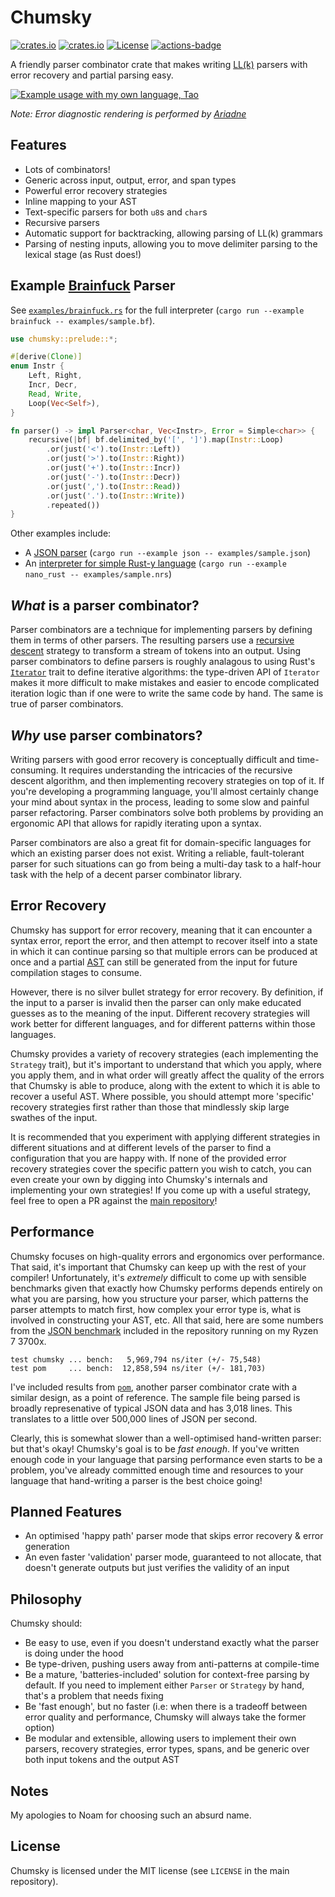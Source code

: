 # Chumsky

[![crates.io](https://img.shields.io/crates/v/chumsky.svg)](https://crates.io/crates/chumsky)
[![crates.io](https://docs.rs/chumsky/badge.svg)](https://docs.rs/chumsky)
[![License](https://img.shields.io/crates/l/chumsky.svg)](https://github.com/zesterer/chumsky)
[![actions-badge](https://github.com/zesterer/chumsky/workflows/Rust/badge.svg?branch=master)](https://github.com/zesterer/chumsky/actions)

A friendly parser combinator crate that makes writing [LL(k)](https://en.wikipedia.org/wiki/LL_parser) parsers with
error recovery and partial parsing easy.

<a href = "https://www.github.com/zesterer/tao">
    <img src="https://raw.githubusercontent.com/zesterer/chumsky/master/misc/example.png" alt="Example usage with my own language, Tao"/>
</a>

*Note: Error diagnostic rendering is performed by [Ariadne](https://github.com/zesterer/ariadne)*

## Features

- Lots of combinators!
- Generic across input, output, error, and span types
- Powerful error recovery strategies
- Inline mapping to your AST
- Text-specific parsers for both `u8`s and `char`s
- Recursive parsers
- Automatic support for backtracking, allowing parsing of LL(k) grammars
- Parsing of nesting inputs, allowing you to move delimiter parsing to the lexical stage (as Rust does!)

## Example [Brainfuck](https://en.wikipedia.org/wiki/Brainfuck) Parser

See [`examples/brainfuck.rs`](https://github.com/zesterer/chumsky/blob/master/examples/brainfuck.rs) for the full
interpreter (`cargo run --example brainfuck -- examples/sample.bf`).

```rust
use chumsky::prelude::*;

#[derive(Clone)]
enum Instr {
    Left, Right,
    Incr, Decr,
    Read, Write,
    Loop(Vec<Self>),
}

fn parser() -> impl Parser<char, Vec<Instr>, Error = Simple<char>> {
    recursive(|bf| bf.delimited_by('[', ']').map(Instr::Loop)
        .or(just('<').to(Instr::Left))
        .or(just('>').to(Instr::Right))
        .or(just('+').to(Instr::Incr))
        .or(just('-').to(Instr::Decr))
        .or(just(',').to(Instr::Read))
        .or(just('.').to(Instr::Write))
        .repeated())
}
```

Other examples include:

- A [JSON parser](https://github.com/zesterer/chumsky/blob/master/examples/json.rs) (`cargo run --example json --
  examples/sample.json`)
- An [interpreter for simple Rust-y language](https://github.com/zesterer/chumsky/blob/master/examples/nano_rust.rs)
  (`cargo run --example nano_rust -- examples/sample.nrs`)

## *What* is a parser combinator?

Parser combinators are a technique for implementing parsers by defining them in terms of other parsers. The resulting
parsers use a [recursive descent](https://en.wikipedia.org/wiki/Recursive_descent_parser) strategy to transform a stream
of tokens into an output. Using parser combinators to define parsers is roughly analagous to using Rust's
[`Iterator`](https://doc.rust-lang.org/std/iter/trait.Iterator.html) trait to define iterative algorithms: the
type-driven API of `Iterator` makes it more difficult to make mistakes and easier to encode complicated iteration logic
than if one were to write the same code by hand. The same is true of parser combinators.

## *Why* use parser combinators?

Writing parsers with good error recovery is conceptually difficult and time-consuming. It requires understanding the
intricacies of the recursive descent algorithm, and then implementing recovery strategies on top of it. If you're
developing a programming language, you'll almost certainly change your mind about syntax in the process, leading to some
slow and painful parser refactoring. Parser combinators solve both problems by providing an ergonomic API that allows
for rapidly iterating upon a syntax.

Parser combinators are also a great fit for domain-specific languages for which an existing parser does not exist.
Writing a reliable, fault-tolerant parser for such situations can go from being a multi-day task to a half-hour task
with the help of a decent parser combinator library.

## Error Recovery

Chumsky has support for error recovery, meaning that it can encounter a syntax error, report the error, and then
attempt to recover itself into a state in which it can continue parsing so that multiple errors can be produced at once
and a partial [AST](https://en.wikipedia.org/wiki/Abstract_syntax_tree) can still be generated from the input for future
compilation stages to consume.

However, there is no silver bullet strategy for error recovery. By definition, if the input to a parser is invalid then
the parser can only make educated guesses as to the meaning of the input. Different recovery strategies will work better
for different languages, and for different patterns within those languages.

Chumsky provides a variety of recovery strategies (each implementing the `Strategy` trait), but it's important to
understand that which you apply, where you apply them, and in what order will greatly affect the quality of the errors
that Chumsky is able to produce, along with the extent to which it is able to recover a useful AST. Where possible, you
should attempt more 'specific' recovery strategies first rather than those that mindlessly skip large swathes of the
input.

It is recommended that you experiment with applying different strategies in different situations and at different levels
of the parser to find a configuration that you are happy with. If none of the provided error recovery strategies cover
the specific pattern you wish to catch, you can even create your own by digging into Chumsky's internals and
implementing your own strategies! If you come up with a useful strategy, feel free to open a PR against the
[main repository](https://github.com/zesterer/chumsky/)!

## Performance

Chumsky focuses on high-quality errors and ergonomics over performance. That said, it's important that Chumsky can keep
up with the rest of your compiler! Unfortunately, it's *extremely* difficult to come up with sensible benchmarks given
that exactly how Chumsky performs depends entirely on what you are parsing, how you structure your parser, which
patterns the parser attempts to match first, how complex your error type is, what is involved in constructing your AST,
etc. All that said, here are some numbers from the
[JSON benchmark](https://github.com/zesterer/chumsky/blob/master/benches/json.rs) included in the repository running on
my Ryzen 7 3700x.

```ignore
test chumsky ... bench:   5,969,794 ns/iter (+/- 75,548)
test pom     ... bench:  12,858,594 ns/iter (+/- 181,703)
```

I've included results from [`pom`](https://github.com/J-F-Liu/pom), another parser combinator crate with a similar
design, as a point of reference. The sample file being parsed is broadly represenative of typical JSON data and has
3,018 lines. This translates to a little over 500,000 lines of JSON per second.

Clearly, this is somewhat slower than a well-optimised hand-written parser: but that's okay! Chumsky's goal is to be
*fast enough*. If you've written enough code in your language that parsing performance even starts to be a problem,
you've already committed enough time and resources to your language that hand-writing a parser is the best choice going!

## Planned Features

- An optimised 'happy path' parser mode that skips error recovery & error generation
- An even faster 'validation' parser mode, guaranteed to not allocate, that doesn't generate outputs but just verifies
  the validity of an input

## Philosophy

Chumsky should:

- Be easy to use, even if you doesn't understand exactly what the parser is doing under the hood
- Be type-driven, pushing users away from anti-patterns at compile-time
- Be a mature, 'batteries-included' solution for context-free parsing by default. If you need to implement either
  `Parser` or `Strategy` by hand, that's a problem that needs fixing
- Be 'fast enough', but no faster (i.e: when there is a tradeoff between error quality and performance, Chumsky will
  always take the former option)
- Be modular and extensible, allowing users to implement their own parsers, recovery strategies, error types, spans, and
  be generic over both input tokens and the output AST

## Notes

My apologies to Noam for choosing such an absurd name.

## License

Chumsky is licensed under the MIT license (see `LICENSE` in the main repository).
